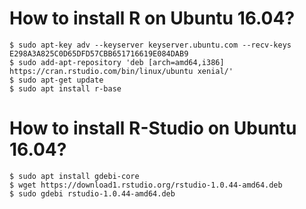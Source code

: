 # How to install R on Ubuntu 16.04?
```
$ sudo apt-key adv --keyserver keyserver.ubuntu.com --recv-keys E298A3A825C0D65DFD57CBB651716619E084DAB9
$ sudo add-apt-repository 'deb [arch=amd64,i386] https://cran.rstudio.com/bin/linux/ubuntu xenial/'
$ sudo apt-get update
$ sudo apt install r-base
```

# How to install R-Studio on Ubuntu 16.04?
```
$ sudo apt install gdebi-core
$ wget https://download1.rstudio.org/rstudio-1.0.44-amd64.deb
$ sudo gdebi rstudio-1.0.44-amd64.deb
```
